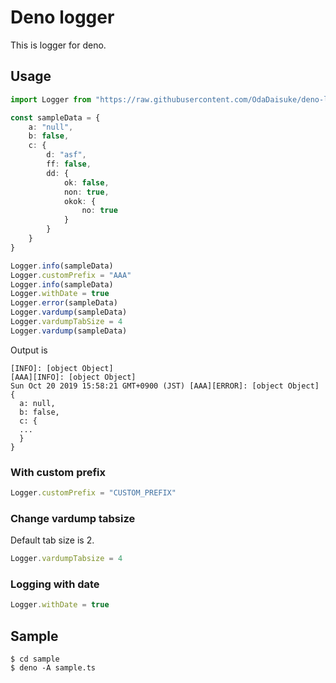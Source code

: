 # Deno logger

This is logger for deno.

## Usage

```typescript
import Logger from "https://raw.githubusercontent.com/OdaDaisuke/deno-logger/master/mod.ts"

const sampleData = {
    a: "null",
    b: false,
    c: {
        d: "asf",
        ff: false,
        dd: {
            ok: false,
            non: true,
            okok: {
                no: true
            }
        }
    }
}

Logger.info(sampleData)
Logger.customPrefix = "AAA"
Logger.info(sampleData)
Logger.withDate = true
Logger.error(sampleData)
Logger.vardump(sampleData)
Logger.vardumpTabSize = 4
Logger.vardump(sampleData)

```

Output is 

```shell
[INFO]: [object Object]
[AAA][INFO]: [object Object]
Sun Oct 20 2019 15:58:21 GMT+0900 (JST) [AAA][ERROR]: [object Object]
{
  a: null,
  b: false,
  c: {
  ...
  }
}
```

### With custom prefix

```typescript
Logger.customPrefix = "CUSTOM_PREFIX"
```

### Change vardump tabsize

Default tab size is 2.

```typescript
Logger.vardumpTabsize = 4
```

### Logging with date

```typescript
Logger.withDate = true
```

## Sample

```shell
$ cd sample
$ deno -A sample.ts
```
